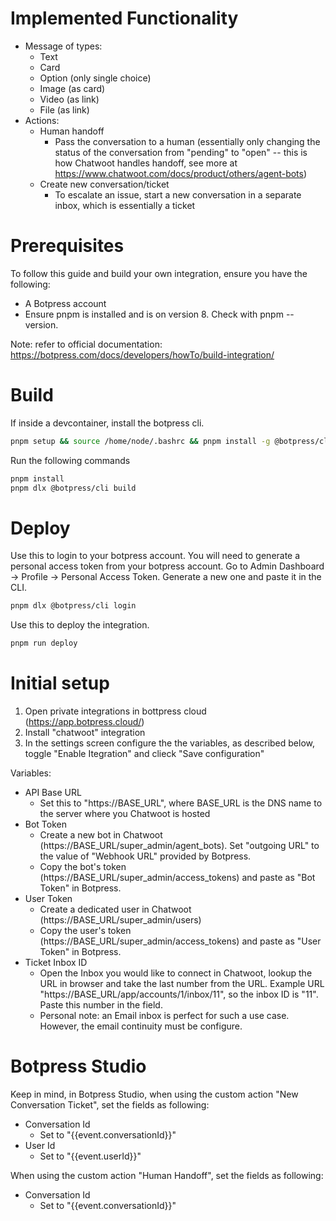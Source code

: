 # Implemented Functionality

- Message of types:
    - Text
    - Card
    - Option (only single choice)
    - Image (as card)
    - Video (as link)
    - File (as link)
- Actions:
    - Human handoff
        - Pass the conversation to a human (essentially only changing the status of the conversation from "pending" to "open" -- this is how Chatwoot handles handoff, see more at https://www.chatwoot.com/docs/product/others/agent-bots)
    - Create new conversation/ticket
        - To escalate an issue, start a new conversation in a separate inbox, which is essentially a ticket

# Prerequisites

To follow this guide and build your own integration, ensure you have the following:

- A Botpress account
- Ensure pnpm is installed and is on version 8. Check with pnpm --version.

Note: refer to official documentation: https://botpress.com/docs/developers/howTo/build-integration/

# Build

If inside a devcontainer, install the botpress cli.

```bash
pnpm setup && source /home/node/.bashrc && pnpm install -g @botpress/cli
```

Run the following commands

```bash
pnpm install
pnpm dlx @botpress/cli build
```

# Deploy

 Use this to login to your botpress account. You will need to generate a personal access token from your botpress account. Go to Admin Dashboard → Profile → Personal Access Token. Generate a new one and paste it in the CLI.

```bash
pnpm dlx @botpress/cli login
```

Use this to deploy the integration.

```bash
pnpm run deploy
```

# Initial setup

1. Open private integrations in bottpress cloud (https://app.botpress.cloud/)
2. Install "chatwoot" integration
3. In the settings screen configure the the variables, as described below, toggle "Enable Itegration" and clieck "Save configuration"

Variables:
- API Base URL
    - Set this to "https://BASE_URL", where BASE_URL is the DNS name to the server where you Chatwoot is hosted
- Bot Token
    - Create a new bot in Chatwoot (https://BASE_URL/super_admin/agent_bots). Set "outgoing URL" to the value of "Webhook URL" provided by Botpress.
    - Copy the bot's token (https://BASE_URL/super_admin/access_tokens) and paste as "Bot Token" in Botpress.
- User Token
    - Create a dedicated user in Chatwoot (https://BASE_URL/super_admin/users)
    - Copy the user's token (https://BASE_URL/super_admin/access_tokens) and paste as "User Token" in Botpress.
- Ticket Inbox ID
    - Open the Inbox you would like to connect in Chatwoot, lookup the URL in browser and take the last number from the URL. Example URL "https://BASE_URL/app/accounts/1/inbox/11", so the inbox ID is "11". Paste this number in the field.
    - Personal note: an Email inbox is perfect for such a use case. However, the email continuity must be configure.

# Botpress Studio

Keep in mind, in Botpress Studio, when using the custom action "New Conversation Ticket", set the fields as following:

- Conversation Id
    - Set to "{{event.conversationId}}"
- User Id
    - Set to "{{event.userId}}"

When using the custom action "Human Handoff", set the fields as following:

- Conversation Id
    - Set to "{{event.conversationId}}"
